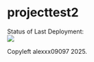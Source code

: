 # projecttest2

Status of Last Deployment:<br>
<img src="https://github.com/alexxx09097/projecttest2/workflows/My-GitHub-Action-Basics/badge.svg?branch=main"><br>

Copyleft alexxx09097 2025.
